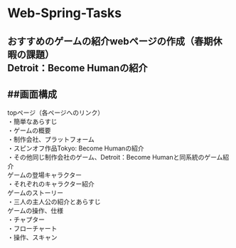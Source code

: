 # Web-Spring-Tasks
おすすめのゲームの紹介webページの作成（春期休暇の課題）  
Detroit：Become Humanの紹介  
---
##画面構成
---
topページ（各ページへのリンク）    
・簡単なあらすじ  
・ゲームの概要  
・制作会社、プラットフォーム  
・スピンオフ作品Tokyo: Become Humanの紹介  
・その他同じ制作会社のゲーム、Detroit：Become Humanと同系統のゲーム紹介  
ゲームの登場キャラクター  
・それぞれのキャラクター紹介  
ゲームのストーリー  
・三人の主人公の紹介とあらすじ  
ゲームの操作、仕様  
・チャプター  
・フローチャート  
・操作、スキャン  
